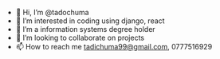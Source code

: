 - 👋 Hi, I’m @tadochuma
- 👀 I’m interested in coding using django, react
- 🌱 I’m a information systems degree holder
- 💞️ I’m looking to collaborate on projects
- 📫 How to reach me tadichuma99@gmail.com, 0777516929

<!---
tadochuma/tadochuma is a ✨ special ✨ repository because its `README.md` (this file) appears on your GitHub profile.
You can click the Preview link to take a look at your changes.
--->
